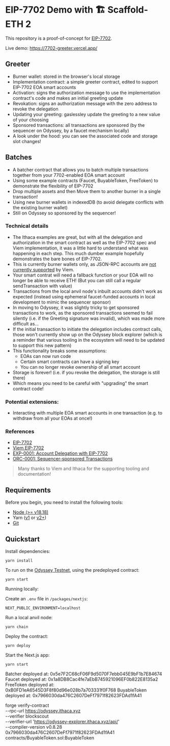 # EIP-7702 Demo with 🏗 Scaffold-ETH 2

This repository is a proof-of-concept for [EIP-7702](https://eips.ethereum.org/EIPS/eip-7702).

Live demo: https://7702-greeter.vercel.app/

## Greeter
- Burner wallet: stored in the browser's local storage
- Implementation contract: a simple greeter contract, edited to support EIP-7702 EOA smart accounts
- Activation: signs the authorization message to use the implementation contract's code and makes an initial greeting update
- Revokation: signs an authorization message with the zero address to revoke the delegation
- Updating your greeting: gaslessley update the greeting to a new value of your choosing
- Sponsored transactions: all transactions are sponsored (by the sequencer on Odyssey, by a faucet mechanism locally)
- A look under the hood: you can see the associated code and storage slot changes!

## Batches
- A batcher contract that allows you to batch multiple transactions together from your 7702-enabled EOA smart account
- Using some example contracts (Faucet, BuyableToken, FreeToken) to demonstrate the flexibility of EIP-7702
- Drop multiple assets and then Move them to another burner in a single transaction!
- Using new burner wallets in indexedDB (to avoid delegate conflicts with the existing burner wallet)
- Still on Odyssey so sponsored by the sequencer!

### Technical details

- The Ithaca examples are great, but with all the delegation and authorization in the smart contract as well as the EIP-7702 spec and Viem implementation, it was a little hard to understand what was happening in each step. This much dumber example hopefully demonstrates the bare bones of EIP-7702.
- This is currently burner wallets only, as JSON-RPC accounts are [not currently supported](https://github.com/wevm/viem/blob/b0e755155f1bdaf2e9e609736c3f4998a441e702/src/experimental/eip7702/actions/signAuthorization.ts#L101) by Viem.
- Your smart contrat will need a fallback function or your EOA will no longer be able to receive ETH! (But you can still call a regular sendTransaction with value)
- Transactions from the local anvil node's inbuilt accounts didn't work as expected (instead using ephemeral faucet-funded accounts in local development to mimic the sequencer sponsor)
- In moving to Odyssey, it was slightly tricky to get sponsored transactions to work, as the sponsored transactions seemed to fail silently (i.e. if the Greeting signature was invalid), which was made more difficult as...
- If the initial transaction to initiate the delegation includes contract calls, those won't currently show up on the Odyssey block explorer (which is a reminder that various tooling in the ecosystem will need to be updated to support this new pattern)
- This functionality breaks some assumptions:
  - EOAs can now run code
  - Certain smart contracts can have a signing key
  - You can no longer revoke ownership of all smart account
- Storage is forever! (i.e. if you revoke the delegation, the storage is still there)
- Which means you need to be careful with "upgrading" the smart contract code!

### Potential extensions:
- Interacting with multiple EOA smart accounts in one transaction (e.g. to withdraw from all your EOAs at once!)

### References

- [EIP-7702](https://eips.ethereum.org/EIPS/eip-7702)
- [Viem EIP-7702](https://viem.sh/experimental/eip7702)
- [EXP-0001: Account Delegation with EIP-7702](https://www.ithaca.xyz/writings/exp-0001)
- [ORC-0001: Sequencer-sponsored Transactions](https://www.ithaca.xyz/writings/orc-0001)

> Many thanks to Viem and Ithaca for the supporting tooling and documentation!

## Requirements

Before you begin, you need to install the following tools:

- [Node (>= v18.18)](https://nodejs.org/en/download/)
- Yarn ([v1](https://classic.yarnpkg.com/en/docs/install/) or [v2+](https://yarnpkg.com/getting-started/install))
- [Git](https://git-scm.com/downloads)

## Quickstart

Install dependencies:

```
yarn install
```

To run on the [Odyssey Testnet](https://app.conduit.xyz/published/view/odyssey), using the predeployed contract:

```
yarn start
```

Running locally:

Create an `.env` file in `/packages/nextjs`:

```
NEXT_PUBLIC_ENVIRONMENT=localhost
```

Run a local anvil node:
```
yarn chain
```

Deploy the contract:

```
yarn deploy
```

Start the Next.js app:

```
yarn start
```


  Batcher deployed at: 0x5e7F2C68cF06F9d5070F7ebb045E9bF1b7E84674
  Faucet deployed at: 0x1a8DB8Cac4fe7aEbB745921096EF0b822E8135a2
  FreeToken deployed at: 0xB0FD1eA6545D3F8f80d96e028b7a703331f0F768
  BuyableToken deployed at: 0x7966030da476C2607DeFf7971f82623FDAd1fA41


forge verify-contract \
  --rpc-url https://odyssey.ithaca.xyz \
  --verifier blockscout \
  --verifier-url 'https://odyssey-explorer.ithaca.xyz/api/' \
  --compiler-version v0.8.28 \
  0x7966030da476C2607DeFf7971f82623FDAd1fA41 \
  contracts/BuyableToken.sol:BuyableToken